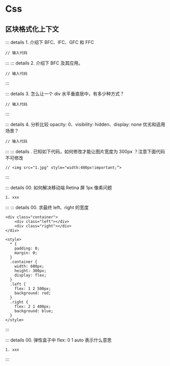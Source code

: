 # Css

## 区块格式化上下文

::: details 1. 介绍下 BFC、IFC、GFC 和 FFC

```
// 输入代码
```

:::
::: details 2. 介绍下 BFC 及其应用。

```
// 输入代码
```

:::

::: details 3. 怎么让一个 div 水平垂直居中，有多少种方式？

```
// 输入代码
```

:::

::: details 4. 分析比较 opacity: 0、visibility: hidden、display: none 优劣和适用场景？

```
// 输入代码
```

:::
::: details . 已知如下代码，如何修改才能让图片宽度为 300px ？注意下面代码不可修改

```
// <img src="1.jpg" style="width:480px!important;”>
```

:::

::: details 00. 如何解决移动端 Retina 屏 1px 像素问题
```
1. xxx
```
:::
::: details 00. 求最终 left、right 的宽度
```
<div class="container">
    <div class="left"></div>
    <div class="right"></div>
</div>

<style>
  * {
    padding: 0;
    margin: 0;
  }
  .container {
    width: 600px;
    height: 300px;
    display: flex;
  }
  .left {
    flex: 1 2 500px;
    background: red;
  }
  .right {
    flex: 2 1 400px;
    background: blue;
  }
</style>
```
:::

::: details 00. 弹性盒子中 flex: 0 1 auto 表示什么意思
```
1. xxx
```
:::

